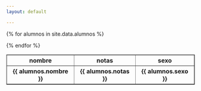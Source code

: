```yaml
---
layout: default

---
```



<table border="1">


<tr>
   <th>nombre</th>
   <th>notas</th>
   <th>sexo</th>
</tr>


{% for alumnos in site.data.alumnos %}
<tr>
   <th>{{ alumnos.nombre }}</th>
   <th>{{ alumnos.notas }}</th>
   <th>{{ alumnos.sexo }}</th>
</tr>
{% endfor %}

</table>